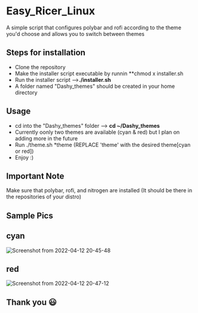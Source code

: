 # Easy_Ricer_Linux
A simple script that configures polybar and rofi according to the theme you'd choose and allows you to switch between themes  
## Steps for installation
* Clone the repository
* Make the installer script executable by runnin **chmod x installer.sh
* Run the installer script -->**./installer.sh**
* A folder named "Dashy_themes" should be created in your home directory
## Usage
* cd into the "Dashy_themes" folder --> **cd ~/Dashy_themes**
* Currently oonly two themes are available (cyan & red) but I plan on adding more in the future
* Run ./theme.sh *theme (REPLACE 'theme' with the desired theme[cyan or red]) 
* Enjoy :)
## Important Note
Make sure that polybar, rofi, and nitrogen are installed (It should be there in the repositories of your distro)
## Sample Pics
## cyan

![Screenshot from 2022-04-12 20-45-48](https://user-images.githubusercontent.com/98411318/162995789-aa3d40ba-f203-4fd5-b6d5-d9a621ba8171.png)

## red

![Screenshot from 2022-04-12 20-47-12](https://user-images.githubusercontent.com/98411318/162995935-d077b3e1-072b-4992-a73e-5c193ac6f369.png)

## Thank you 😃 
